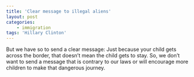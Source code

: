 ```yaml
---
title: 'Clear message to illegal aliens'
layout: post
categories:
    - immigration
tags: 'Hillary Clinton'
---
```


But we have so to send a clear message: Just because your child gets across the border, that doesn’t mean the child gets to stay. So, we don’t want to send a message that is contrary to our laws or will encourage more children to make that dangerous journey.
